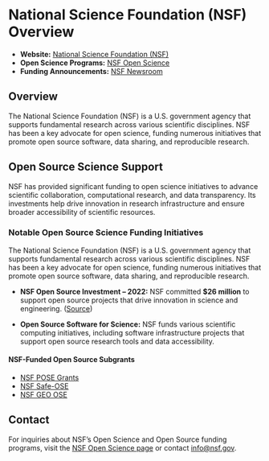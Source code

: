 # National Science Foundation (NSF) Overview

- **Website:** [National Science Foundation (NSF)](https://www.nsf.gov/)
- **Open Science Programs:** [NSF Open Science](https://new.nsf.gov/open-science)
- **Funding Announcements:** [NSF Newsroom](https://new.nsf.gov/news)

## Overview

The National Science Foundation (NSF) is a U.S. government agency that supports fundamental research across various scientific disciplines. NSF has been a key advocate for open science, funding numerous initiatives that promote open source software, data sharing, and reproducible research.

## Open Source Science Support

NSF has provided significant funding to open science initiatives to advance scientific collaboration, computational research, and data transparency. Its investments help drive innovation in research infrastructure and ensure broader accessibility of scientific resources.

### Notable Open Source Science Funding Initiatives

The National Science Foundation (NSF) is a U.S. government agency that supports fundamental research across various scientific disciplines. NSF has been a key advocate for open science, funding numerous initiatives that promote open source software, data sharing, and reproducible research.

- **NSF Open Source Investment – 2022:** NSF committed **$26 million** to support open source projects that drive innovation in science and engineering. ([Source](https://new.nsf.gov/tip/updates/nsf-invests-over-26m-open-source-projects))

- **Open Source Software for Science:** NSF funds various scientific computing initiatives, including software infrastructure projects that support open source research tools and data accessibility.

#### **NSF-Funded Open Source Subgrants**  

- [NSF POSE Grants](../funders/nsf-grants/pose.md)  
- [NSF Safe-OSE](../funders/nsf-grants/safe-ose.md)  
- [NSF GEO OSE](../funders/nsf-grants/geo-ose.md)  

## Contact

For inquiries about NSF’s Open Science and Open Source funding programs, visit the [NSF Open Science page](https://new.nsf.gov/open-science) or contact [info@nsf.gov](mailto:info@nsf.gov).
